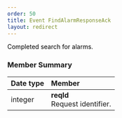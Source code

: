 ```yaml
---
order: 50
title: Event FindAlarmResponseAck
layout: redirect
---
```


<span style="color: rgb(0,0,0);">Completed search for alarms.</span>


### Member Summary

|Date type|Member|
|:---|:---|
|integer|**reqId** <br> Request identifier.

